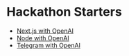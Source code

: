 # Hackathon Starters

- [Next.js with OpenAI](./nextjs-openai/)
- [Node with OpenAI](/node-openai/)
- [Telegram with OpenAI](./telegram-openai/)
